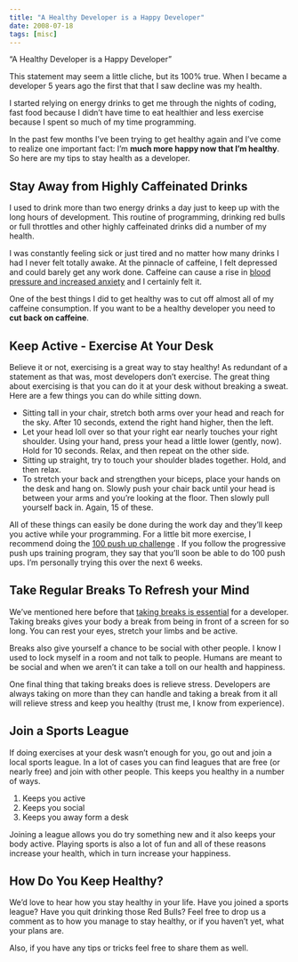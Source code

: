 ```yaml
---
title: "A Healthy Developer is a Happy Developer"
date: 2008-07-18
tags: [misc]
---
```


“A Healthy Developer is a Happy Developer”

This statement may seem a little cliche, but its 100% true. When I became a developer 5 years ago the first that that I saw decline was my health.

I started relying on energy drinks to get me through the nights of coding, fast food because I didn’t have time to eat healthier and less exercise because I spent so much of my time programming.

In the past few months I’ve been trying to get healthy again and I’ve come to realize one important fact: I’m **much more happy now that I’m healthy**. So here are my tips to stay health as a developer.

## Stay Away from Highly Caffeinated Drinks
I used to drink more than two energy drinks a day just to keep up with the long hours of development. This routine of programming, drinking red bulls or full throttles and other highly caffeinated drinks did a number of my health.

I was constantly feeling sick or just tired and no matter how many drinks I had I never felt totally awake. At the pinnacle of caffeine, I felt depressed and could barely get any work done. Caffeine can cause a rise in  [blood pressure and increased anxiety](https://web.archive.org/web/20080806224937/http://realmuscleonline.com/health/caffeine-healthy-or-deadly-all-the-essential-caffeine-information/)  and I certainly felt it.

One of the best things I did to get healthy was to cut off almost all of my caffeine consumption. If you want to be a healthy developer you need to **cut back on caffeine**.

## Keep Active - Exercise At Your Desk
Believe it or not, exercising is a great way to stay healthy! As redundant of a statement as that was, most developers don’t exercise. The great thing about exercising is that you can do it at your desk without breaking a sweat. Here are a few things you can do while sitting down.

* Sitting tall in your chair, stretch both arms over your head and reach for the sky. After 10 seconds, extend the right hand higher, then the left.
* Let your head loll over so that your right ear nearly touches your right shoulder. Using your hand, press your head a little lower (gently, now). Hold for 10 seconds. Relax, and then repeat on the other side.
* Sitting up straight, try to touch your shoulder blades together. Hold, and then relax.
* To stretch your back and strengthen your biceps, place your hands on the desk and hang on. Slowly push your chair back until your head is between your arms and you’re looking at the floor. Then slowly pull yourself back in. Again, 15 of these.

All of these things can easily be done during the work day and they’ll keep you active while your programming. For a little bit more exercise, I recommend doing the  [100 push up challenge](https://web.archive.org/web/20080806224937/http://hundredpushups.com/) . If you follow the progressive push ups training program, they say that you’ll soon be able to do 100 push ups. I’m personally trying this over the next 6 weeks.

## Take Regular Breaks To Refresh your Mind
We’ve mentioned here before that  [taking breaks is essential](/posts/the-importance-of-taking-a-break/)  for a developer. Taking breaks gives your body a break from being in front of a screen for so long. You can rest your eyes, stretch your limbs and be active.

Breaks also give yourself a chance to be social with other people. I know I used to lock myself in a room and not talk to people. Humans are meant to be social and when we aren’t it can take a toll on our health and happiness.

One final thing that taking breaks does is relieve stress. Developers are always taking on more than they can handle and taking a break from it all will relieve stress and keep you healthy (trust me, I know from experience).

## Join a Sports League
If doing exercises at your desk wasn’t enough for you, go out and join a local sports league. In a lot of cases you can find leagues that are free (or nearly free) and join with other people. This keeps you healthy in a number of ways.

1. Keeps you active
2. Keeps you social
3. Keeps you away form a desk

Joining a league allows you do try something new and it also keeps your body active. Playing sports is also a lot of fun and all of these reasons increase your health, which in turn increase your happiness.

## How Do You Keep Healthy?
We’d love to hear how you stay healthy in your life. Have you joined a sports league? Have you quit drinking those Red Bulls? Feel free to drop us a comment as to how you manage to stay healthy, or if you haven’t yet, what your plans are.

Also, if you have any tips or tricks feel free to share them as well.

